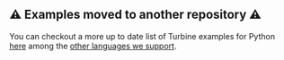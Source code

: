 ## ⚠️ Examples moved to another repository ⚠️

You can checkout a more up to date list of Turbine examples for Python [here](https://github.com/meroxa/turbine-examples/tree/main/python) among the [other languages we support](https://github.com/meroxa/turbine-examples).
